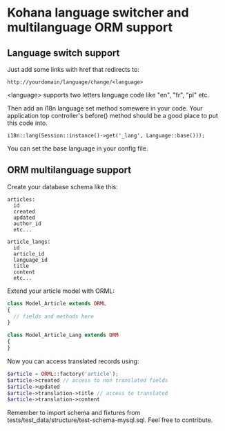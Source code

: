 Kohana language switcher and multilanguage ORM support
======================================================

Language switch support
-----------------------

Just add some links with href that redirects to:

```
http://yourdomain/language/change/<language>
```

\<language\> supports two letters language code like "en", "fr", "pl" etc.

Then add an i18n language set method somewere in your code. Your application top controller's before() method should be a good place to put this code into.

```
i18n::lang(Session::instance()->get('_lang', Language::base()));
```

You can set the base language in your config file.

ORM multilanguage support
-------------------------

Create your database schema like this:

```
articles:
  id
  created
  updated
  author_id
  etc...

article_langs:
  id
  article_id
  language_id
  title
  content
  etc...  
```

Extend your article model with ORML:

``` php
class Model_Article extends ORML
{
  // fields and methods here
}

class Model_Article_Lang extends ORM
{
}
```

Now you can access translated records using:

``` php
$article = ORML::factory('article');
$article->created // access to non translated fields
$article->updated
$article->translation->title // access to translated
$article->translation->content
```

Remember to import schema and fixtures from tests/test_data/structure/test-schema-mysql.sql. Feel free to contribute.
